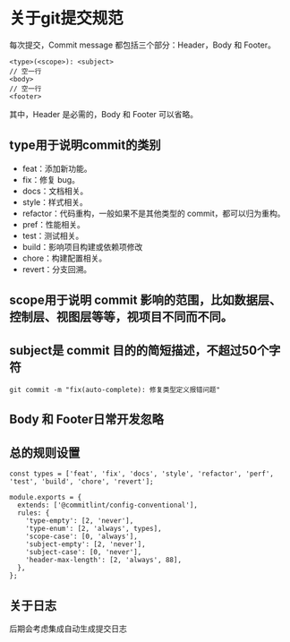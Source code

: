 # 关于git提交规范
每次提交，Commit message 都包括三个部分：Header，Body 和 Footer。
```
<type>(<scope>): <subject>
// 空一行
<body>
// 空一行
<footer>
```
其中，Header 是必需的，Body 和 Footer 可以省略。

## type用于说明commit的类别
- feat：添加新功能。
- fix：修复 bug。
- docs：文档相关。
- style：样式相关。
- refactor：代码重构，一般如果不是其他类型的 commit，都可以归为重构。
- pref：性能相关。
- test：测试相关。
- build：影响项目构建或依赖项修改
- chore：构建配置相关。
- revert：分支回溯。
  
## scope用于说明 commit 影响的范围，比如数据层、控制层、视图层等等，视项目不同而不同。
## subject是 commit 目的的简短描述，不超过50个字符
```
git commit -m "fix(auto-complete): 修复类型定义报错问题"
```
## Body 和 Footer日常开发忽略
## 总的规则设置
```
const types = ['feat', 'fix', 'docs', 'style', 'refactor', 'perf', 'test', 'build', 'chore', 'revert'];

module.exports = {
  extends: ['@commitlint/config-conventional'],
  rules: {
    'type-empty': [2, 'never'],
    'type-enum': [2, 'always', types],
    'scope-case': [0, 'always'],
    'subject-empty': [2, 'never'],
    'subject-case': [0, 'never'],
    'header-max-length': [2, 'always', 88],
  },
};
```
## 关于日志
后期会考虑集成自动生成提交日志